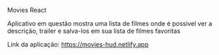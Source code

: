 Movies React

Aplicativo em questão mostra uma lista de filmes onde é possivel ver a descrição, trailer e salva-los em sua lista de filmes favoritas

Link da aplicação: https://movies-hud.netlify.app
